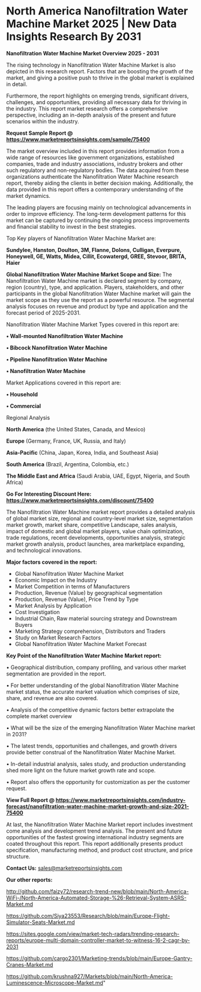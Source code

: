 # North America Nanofiltration Water Machine Market 2025 | New Data Insights Research By 2031

<Strong> Nanofiltration Water Machine Market Overview 2025 - 2031</strong>

The rising technology in Nanofiltration Water Machine Market is also depicted in this research report. Factors that are boosting the growth of the market, and giving a positive push to thrive in the global market is explained in detail.

Furthermore, the report highlights on emerging trends, significant drivers, challenges, and opportunities, providing all necessary data for thriving in the industry. This report market research offers a comprehensive perspective, including an in-depth analysis of the present and future scenarios within the industry.

<strong>Request Sample Report @ <a href=https://www.marketreportsinsights.com/sample/75400>https://www.marketreportsinsights.com/sample/75400</a></strong>

The market overview included in this report provides information from a wide range of resources like government organizations, established companies, trade and industry associations, industry brokers and other such regulatory and non-regulatory bodies. The data acquired from these organizations authenticate the Nanofiltration Water Machine research report, thereby aiding the clients in better decision making. Additionally, the data provided in this report offers a contemporary understanding of the market dynamics.

The leading players are focusing mainly on technological advancements in order to improve efficiency. The long-term development patterns for this market can be captured by continuing the ongoing process improvements and financial stability to invest in the best strategies.

Top Key players of Nanofiltration Water Machine Market are:

<strong>Sundylee, Hanston, Doulton, 3M, Flanne, Dolons, Culligan, Everpure, Honeywell, GE, Watts, Midea, Cillit, Ecowatergd, GREE, Stevoor, BRITA, Haier</strong>

<strong><b>Global Nanofiltration Water Machine Market Scope and Size:</b></strong>
The Nanofiltration Water Machine market is declared segment by company, region (country), type, and application. Players, stakeholders, and other participants in the global Nanofiltration Water Machine market will gain the market scope as they use the report as a powerful resource. The segmental analysis focuses on revenue and product by type and application and the forecast period of 2025-2031.

Nanofiltration Water Machine Market Types covered in this report are:

<strong>• Wall-mounted Nanofiltration Water Machine

• Bibcock Nanofiltration Water Machine

• Pipeline Nanofiltration Water Machine

• Nanofiltration Water Machine</strong>

Market Applications covered in this report are:

<strong>• Household

• Commercial</strong> 

Regional Analysis

<strong>North America</strong> (the United States, Canada, and Mexico)

<strong>Europe</strong> (Germany, France, UK, Russia, and Italy)

<strong>Asia-Pacific</strong> (China, Japan, Korea, India, and Southeast Asia)

<strong>South America</strong> (Brazil, Argentina, Colombia, etc.)

<strong>The Middle East and Africa</strong> (Saudi Arabia, UAE, Egypt, Nigeria, and South Africa)

<strong>Go For Interesting Discount Here: <a href=https://www.marketreportsinsights.com/discount/75400>https://www.marketreportsinsights.com/discount/75400</a></strong>

The Nanofiltration Water Machine market report provides a detailed analysis of global market size, regional and country-level market size, segmentation market growth, market share, competitive Landscape, sales analysis, impact of domestic and global market players, value chain optimization, trade regulations, recent developments, opportunities analysis, strategic market growth analysis, product launches, area marketplace expanding, and technological innovations.

<strong><b>Major factors covered in the report:</b></strong>
<ul>
  <li>Global Nanofiltration Water Machine Market </li>
  <li>Economic Impact on the Industry</li>
  <li>Market Competition in terms of Manufacturers</li>
  <li>Production, Revenue (Value) by geographical segmentation</li>
  <li>Production, Revenue (Value), Price Trend by Type</li>
  <li>Market Analysis by Application</li>
  <li>Cost Investigation</li>
  <li>Industrial Chain, Raw material sourcing strategy and Downstream Buyers</li>
  <li>Marketing Strategy comprehension, Distributors and Traders</li>
  <li>Study on Market Research Factors</li>
  <li>Global Nanofiltration Water Machine Market Forecast</li>
</ul>

<strong><b>Key Point of the Nanofiltration Water Machine Market report:</b></strong>

• Geographical distribution, company profiling, and various other market segmentation are provided in the report.

• For better understanding of the global Nanofiltration Water Machine market status, the accurate market valuation which comprises of size, share, and revenue are also covered.

• Analysis of the competitive dynamic factors better extrapolate the complete market overview

• What will be the size of the emerging Nanofiltration Water Machine market in 2031?

• The latest trends, opportunities and challenges, and growth drivers provide better construal of the Nanofiltration Water Machine Market.

• In-detail industrial analysis, sales study, and production understanding shed more light on the future market growth rate and scope.

• Report also offers the opportunity for customization as per the customer request.

<strong><b>View Full Report @ <a href=https://www.marketreportsinsights.com/industry-forecast/nanofiltration-water-machine-market-growth-and-size-2021-75400>https://www.marketreportsinsights.com/industry-forecast/nanofiltration-water-machine-market-growth-and-size-2021-75400</a></b></strong>


At last, the Nanofiltration Water Machine Market report includes investment come analysis and development trend analysis. The present and future opportunities of the fastest growing international industry segments are coated throughout this report. This report additionally presents product specification, manufacturing method, and product cost structure, and price structure.

<strong>Contact Us:</strong>
sales@marketreportsinsights.com

<strong>Our other reports:</strong>

<a href=http://github.com/faizy72/research-trend-new/blob/main/North-America-WiFi-/North-America-Automated-Storage-%26-Retrieval-System-ASRS-Market.md>http://github.com/faizy72/research-trend-new/blob/main/North-America-WiFi-/North-America-Automated-Storage-%26-Retrieval-System-ASRS-Market.md</a>

<a href=https://github.com/Siya23553/Research/blob/main/Europe-Flight-Simulator-Seats-Market.md>https://github.com/Siya23553/Research/blob/main/Europe-Flight-Simulator-Seats-Market.md</a>

<a href=https://sites.google.com/view/market-tech-radars/trending-research-reports/europe-multi-domain-controller-market-to-witness-16-2-cagr-by-2031>https://sites.google.com/view/market-tech-radars/trending-research-reports/europe-multi-domain-controller-market-to-witness-16-2-cagr-by-2031</a>

<a href=https://github.com/cargo2301/Marketing-trends/blob/main/Europe-Gantry-Cranes-Market.md>https://github.com/cargo2301/Marketing-trends/blob/main/Europe-Gantry-Cranes-Market.md</a>

<a href=https://github.com/krushna927/Markets/blob/main/North-America-Luminescence-Microscope-Market.md>https://github.com/krushna927/Markets/blob/main/North-America-Luminescence-Microscope-Market.md</a>"
